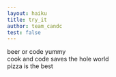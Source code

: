 ```yaml
---
layout: haiku
title: try_it
author: team_candc
test: false
---
```


beer or code yummy <br>
cook and code saves the hole world <br>
pizza is the best <br>
